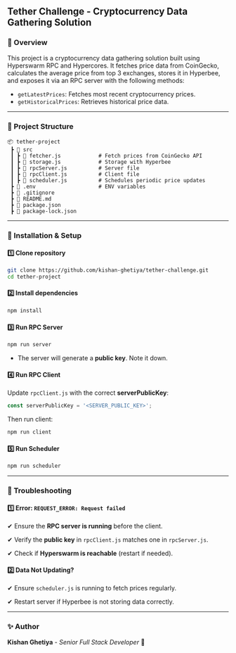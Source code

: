 ## Tether Challenge - Cryptocurrency Data Gathering Solution

### 📌 Overview
This project is a cryptocurrency data gathering solution built using Hyperswarm RPC and Hypercores. It fetches price data from CoinGecko, calculates the average price from top 3 exchanges, stores it in Hyperbee, and exposes it via an RPC server with the following methods:

- `getLatestPrices`: Fetches most recent cryptocurrency prices.
- `getHistoricalPrices`: Retrieves historical price data.

---


### 📂 Project Structure
```
📦 tether-project
 ┣ 📂 src
 ┃ ┣ 📜 fetcher.js            # Fetch prices from CoinGecko API
 ┃ ┣ 📜 storage.js            # Storage with Hyperbee
 ┃ ┣ 📜 rpcServer.js          # Server file
 ┃ ┣ 📜 rpcClient.js          # Client file
 ┃ ┣ 📜 scheduler.js          # Schedules periodic price updates
 ┣ 📜 .env                    # ENV variables
 ┣ 📜 .gitignore
 ┣ 📜 README.md
 ┣ 📜 package.json
 ┣ 📜 package-lock.json
```

---

### 🔧 Installation & Setup

#### 1️⃣ Clone  repository
```sh
git clone https://github.com/kishan-ghetiya/tether-challenge.git
cd tether-project
```

#### 2️⃣ Install dependencies
```sh
npm install
```

#### 3️⃣ Run RPC Server
```sh
npm run server
```
- The server will generate a **public key**. Note it down.

#### 4️⃣ Run  RPC Client
Update `rpcClient.js` with the correct **serverPublicKey**:
```js
const serverPublicKey = '<SERVER_PUBLIC_KEY>';
```
Then run client:
```sh
npm run client

```

#### 5️⃣ Run  Scheduler
```sh
npm run scheduler

```

---

### 🐛 Troubleshooting

#### 1️⃣ Error: `REQUEST_ERROR: Request failed`
✔ Ensure the **RPC server is running** before the client.

✔ Verify the **public key** in `rpcClient.js` matches one in `rpcServer.js`.

✔ Check if **Hyperswarm is reachable** (restart if needed).

#### 2️⃣ Data Not Updating?
✔ Ensure `scheduler.js` is running to fetch prices regularly.

✔ Restart server if Hyperbee is not storing data correctly.

---

### ✨ Author
**Kishan Ghetiya** - *Senior Full Stack Developer* 🚀

